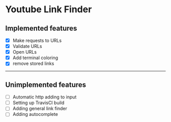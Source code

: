 # Youtube Link Finder

## Implemented features

- [x] Make requests to URLs
- [x] Validate URLs
- [x] Open URLs
- [x] Add terminal coloring
- [x] remove stored links

---

## Unimplemented features
- [ ] Automatic http adding to input
- [ ] Setting up TravisCI build
- [ ] Adding general link finder
- [ ] Adding autocomplete
